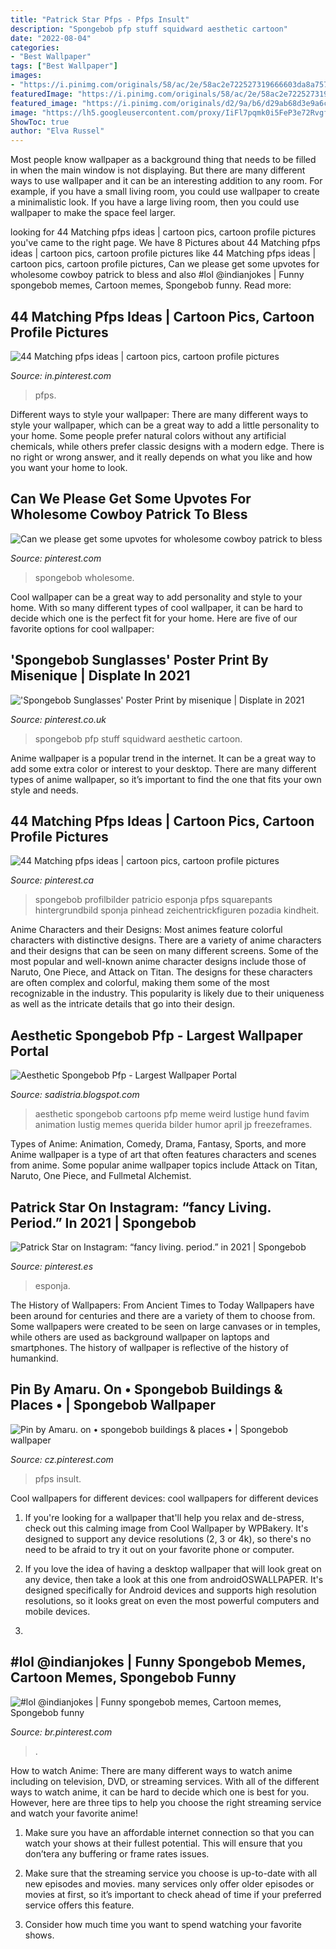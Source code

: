 ```yaml
---
title: "Patrick Star Pfps - Pfps Insult"
description: "Spongebob pfp stuff squidward aesthetic cartoon"
date: "2022-08-04"
categories:
- "Best Wallpaper"
tags: ["Best Wallpaper"]
images:
- "https://i.pinimg.com/originals/58/ac/2e/58ac2e722527319666603da8a7570f53.jpg"
featuredImage: "https://i.pinimg.com/originals/58/ac/2e/58ac2e722527319666603da8a7570f53.jpg"
featured_image: "https://i.pinimg.com/originals/d2/9a/b6/d29ab68d3e9a6ccfc8d5426c86dc687e.jpg"
image: "https://lh5.googleusercontent.com/proxy/IiFl7pqmk0i5FeP3e72Rvgf8IKRcRXTcFgOa36aO6Kx1RqKr8BJZ54OuS4ULkLBv8U3JkXEgQlwtGm0JczfnkdEHPhwwzPnlH5dfQ2LOoPCdXGiyzUY2SSEdlzJD2TQdi1fZSsvy_imZ=s0-d"
ShowToc: true
author: "Elva Russel"
---
```



Most people know wallpaper as a background thing that needs to be filled in when the main window is not displaying. But there are many different ways to use wallpaper and it can be an interesting addition to any room. For example, if you have a small living room, you could use wallpaper to create a minimalistic look. If you have a large living room, then you could use wallpaper to make the space feel larger.

	

		
looking for 44 Matching pfps ideas | cartoon pics, cartoon profile pictures you've came to the right page. We have 8 Pictures about 44 Matching pfps ideas | cartoon pics, cartoon profile pictures like 44 Matching pfps ideas | cartoon pics, cartoon profile pictures, Can we please get some upvotes for wholesome cowboy patrick to bless and also #lol @indianjokes | Funny spongebob memes, Cartoon memes, Spongebob funny. Read more:
		
    
## 44 Matching Pfps Ideas | Cartoon Pics, Cartoon Profile Pictures

<img loading=lazy src="https://i.pinimg.com/200x150/b3/20/2f/b3202f3a8b3d846b5325d7f39ea2c284.jpg" onerror="this.onerror=null;this.src='https://tse3.mm.bing.net/th?id=OIP.Xw-L50rCowABzK6NXCB2vAAAAA&amp;pid=15.1';" alt="44 Matching pfps ideas | cartoon pics, cartoon profile pictures">

_Source: in.pinterest.com_

>pfps. 

	

Different ways to style your wallpaper:
There are many different ways to style your wallpaper, which can be a great way to add a little personality to your home. Some people prefer natural colors without any artificial chemicals, while others prefer classic designs with a modern edge. There is no right or wrong answer, and it really depends on what you like and how you want your home to look.

    
## Can We Please Get Some Upvotes For Wholesome Cowboy Patrick To Bless

<img loading=lazy src="https://i.pinimg.com/originals/58/ac/2e/58ac2e722527319666603da8a7570f53.jpg" onerror="this.onerror=null;this.src='https://tse4.mm.bing.net/th?id=OIP.-CASvINrJeq6Jy7IocJRwAHaHn&amp;pid=15.1';" alt="Can we please get some upvotes for wholesome cowboy patrick to bless">

_Source: pinterest.com_

>spongebob wholesome. 

	

Cool wallpaper can be a great way to add personality and style to your home. With so many different types of cool wallpaper, it can be hard to decide which one is the perfect fit for your home. Here are five of our favorite options for cool wallpaper: 

    
## &#039;Spongebob Sunglasses&#039; Poster Print By Misenique | Displate In 2021

<img loading=lazy src="https://i.pinimg.com/236x/b6/24/93/b624933faec22752fe47f37d7f4a715f.jpg?nii=t" onerror="this.onerror=null;this.src='https://tse1.mm.bing.net/th?id=OIP.ioW11AM_AAhNVoHlZlzR7gAAAA&amp;pid=15.1';" alt="&#039;Spongebob Sunglasses&#039; Poster Print by misenique | Displate in 2021">

_Source: pinterest.co.uk_

>spongebob pfp stuff squidward aesthetic cartoon. 

	

Anime wallpaper is a popular trend in the internet. It can be a great way to add some extra color or interest to your desktop. There are many different types of anime wallpaper, so it’s important to find the one that fits your own style and needs.

    
## 44 Matching Pfps Ideas | Cartoon Pics, Cartoon Profile Pictures

<img loading=lazy src="https://i.pinimg.com/236x/a3/44/e7/a344e7037f0e21557071489dc4495090.jpg" onerror="this.onerror=null;this.src='https://tse2.mm.bing.net/th?id=OIP.mWHPdfYAGzfq7zobpQwSbgAAAA&amp;pid=15.1';" alt="44 Matching pfps ideas | cartoon pics, cartoon profile pictures">

_Source: pinterest.ca_

>spongebob profilbilder patricio esponja pfps squarepants hintergrundbild sponja pinhead zeichentrickfiguren pozadia kindheit. 

	

Anime Characters and their Designs: Most animes feature colorful characters with distinctive designs.
There are a variety of anime characters and their designs that can be seen on many different screens. Some of the most popular and well-known anime character designs include those of Naruto, One Piece, and Attack on Titan. The designs for these characters are often complex and colorful, making them some of the most recognizable in the industry. This popularity is likely due to their uniqueness as well as the intricate details that go into their design.

    
## Aesthetic Spongebob Pfp - Largest Wallpaper Portal

<img loading=lazy src="https://lh5.googleusercontent.com/proxy/IiFl7pqmk0i5FeP3e72Rvgf8IKRcRXTcFgOa36aO6Kx1RqKr8BJZ54OuS4ULkLBv8U3JkXEgQlwtGm0JczfnkdEHPhwwzPnlH5dfQ2LOoPCdXGiyzUY2SSEdlzJD2TQdi1fZSsvy_imZ=s0-d" onerror="this.onerror=null;this.src='https://tse3.mm.bing.net/th?id=OIP.jUHJXb6q0JFjXFPQhgonLAHaHF&amp;pid=15.1';" alt="Aesthetic Spongebob Pfp - Largest Wallpaper Portal">

_Source: sadistria.blogspot.com_

>aesthetic spongebob cartoons pfp meme weird lustige hund favim animation lustig memes querida bilder humor april jp freezeframes. 

	

Types of Anime: Animation, Comedy, Drama, Fantasy, Sports, and more
Anime wallpaper is a type of art that often features characters and scenes from anime. Some popular anime wallpaper topics include Attack on Titan, Naruto, One Piece, and Fullmetal Alchemist.

    
## Patrick Star On Instagram: “fancy Living. Period.” In 2021 | Spongebob

<img loading=lazy src="https://i.pinimg.com/originals/39/73/d2/3973d28f14c60548af8179585919448d.jpg" onerror="this.onerror=null;this.src='https://tse1.mm.bing.net/th?id=OIP.SfVsazW987JKqxmtd9JfPQHaHa&amp;pid=15.1';" alt="Patrick Star on Instagram: “fancy living. period.” in 2021 | Spongebob">

_Source: pinterest.es_

>esponja. 

	

The History of Wallpapers: From Ancient Times to Today
Wallpapers have been around for centuries and there are a variety of them to choose from. Some wallpapers were created to be seen on large canvases or in temples, while others are used as background wallpaper on laptops and smartphones. The history of wallpaper is reflective of the history of humankind.

    
## Pin By Amaru. On • Spongebob Buildings &amp; Places • | Spongebob Wallpaper

<img loading=lazy src="https://i.pinimg.com/236x/d7/92/e5/d792e5f224155908c85b327e928a7b0b--one-direction.jpg?nii=t" onerror="this.onerror=null;this.src='https://tse2.mm.bing.net/th?id=OIP.OtSQ2Q88Q2sevqfzcarDPAAAAA&amp;pid=15.1';" alt="Pin by Amaru. on • spongebob buildings &amp; places • | Spongebob wallpaper">

_Source: cz.pinterest.com_

>pfps insult. 

	

Cool wallpapers for different devices:
cool wallpapers for different devices 

1. If you're looking for a wallpaper that'll help you relax and de-stress, check out this calming image from Cool Wallpaper by WPBakery. It's designed to support any device resolutions (2, 3 or 4k), so there's no need to be afraid to try it out on your favorite phone or computer.

2. If you love the idea of having a desktop wallpaper that will look great on any device, then take a look at this one from androidOSWALLPAPER. It's designed specifically for Android devices and supports high resolution resolutions, so it looks great on even the most powerful computers and mobile devices.

3.

    
## #lol @indianjokes | Funny Spongebob Memes, Cartoon Memes, Spongebob Funny

<img loading=lazy src="https://i.pinimg.com/originals/d2/9a/b6/d29ab68d3e9a6ccfc8d5426c86dc687e.jpg" onerror="this.onerror=null;this.src='https://tse4.mm.bing.net/th?id=OIP.dVrOu37-eMaQH7D4YzSscgHaGR&amp;pid=15.1';" alt="#lol @indianjokes | Funny spongebob memes, Cartoon memes, Spongebob funny">

_Source: br.pinterest.com_

>. 

	

How to watch Anime: There are many different ways to watch anime including on television, DVD, or streaming services.
With all of the different ways to watch anime, it can be hard to decide which one is best for you. However, here are three tips to help you choose the right streaming service and watch your favorite anime!
1. Make sure you have an affordable internet connection so that you can watch your shows at their fullest potential. This will ensure that you don’tera any buffering or frame rates issues.

2. Make sure that the streaming service you choose is up-to-date with all new episodes and movies. many services only offer older episodes or movies at first, so it’s important to check ahead of time if your preferred service offers this feature.

3. Consider how much time you want to spend watching your favorite shows.

